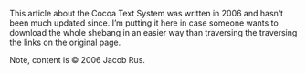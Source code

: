 This article about the Cocoa Text System was written in 2006 and hasn’t been much updated since. I’m putting it here in case someone wants to download the whole shebang in an easier way than traversing the traversing the links on the original page.

Note, content is © 2006 Jacob Rus.